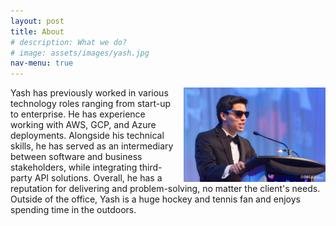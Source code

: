 ```yaml
---
layout: post
title: About
# description: What we do? 
# image: assets/images/yash.jpg
nav-menu: true
---
```

<div>
    <img src="/assets/images/yash2.jpg"
        alt=""
        style="float: right;margin-left: 5px; width: 45%; height: 45%" />
</div>

<p>Yash has previously worked in various technology roles ranging from start-up to enterprise. He has experience working with AWS, GCP, and Azure deployments. Alongside his technical skills, he has served as an intermediary between software and business stakeholders, while integrating third-party API solutions. Overall, he has a reputation for delivering and problem-solving, no matter the client's needs. Outside of the office, Yash is a huge hockey and tennis fan and enjoys spending time in the outdoors. <br><br>


 
<!-- Feel free to reach out:<br> -->
<!-- Email: <a href="mailto:ygajaria@uwaterloo.ca?subject=Hey Yash!">ygajaria@uwaterloo.ca</a><br> -->
<!-- LinkedIn: <a href="https://www.linkedin.com/in/yashgajaria/">in/yashgajaria</a> <br> -->


<br>
</p>






